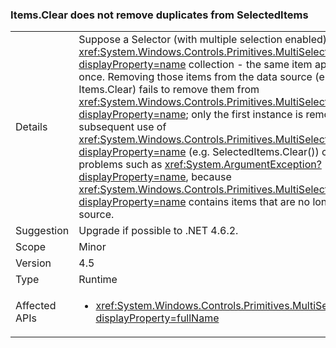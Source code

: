 ### Items.Clear does not remove duplicates from SelectedItems

|   |   |
|---|---|
|Details|Suppose a Selector (with multiple selection enabled) has duplicates in its <xref:System.Windows.Controls.Primitives.MultiSelector.SelectedItems?displayProperty=name> collection - the same item appears more than once.  Removing those items from the data source (e.g. by calling Items.Clear) fails to remove them from <xref:System.Windows.Controls.Primitives.MultiSelector.SelectedItems?displayProperty=name>; only the first instance is removed. Furthermore, subsequent use of <xref:System.Windows.Controls.Primitives.MultiSelector.SelectedItems?displayProperty=name> (e.g. SelectedItems.Clear()) can encounter problems such as <xref:System.ArgumentException?displayProperty=name>, because <xref:System.Windows.Controls.Primitives.MultiSelector.SelectedItems?displayProperty=name> contains items that are no longer in the data source.|
|Suggestion|Upgrade if possible to .NET 4.6.2.|
|Scope|Minor|
|Version|4.5|
|Type|Runtime|
|Affected APIs|<ul><li><xref:System.Windows.Controls.Primitives.MultiSelector.SelectedItems?displayProperty=fullName></li></ul>|

